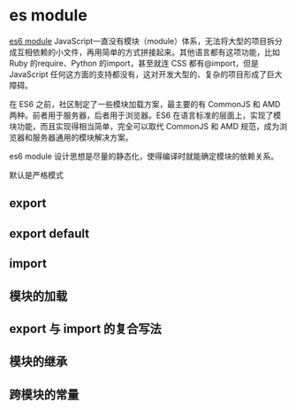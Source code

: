 # es module
[es6 module](https://es6.ruanyifeng.com/#docs/module)
JavaScript一直没有模块（module）体系，无法将大型的项目拆分成互相依赖的小文件，再用简单的方式拼接起来。其他语言都有这项功能，比如 Ruby 的require、Python 的import，甚至就连 CSS 都有@import，但是 JavaScript 任何这方面的支持都没有，这对开发大型的、复杂的项目形成了巨大障碍。

在 ES6 之前，社区制定了一些模块加载方案，最主要的有 CommonJS 和 AMD 两种。前者用于服务器，后者用于浏览器。ES6 在语言标准的层面上，实现了模块功能，而且实现得相当简单，完全可以取代 CommonJS 和 AMD 规范，成为浏览器和服务器通用的模块解决方案。

es6 module 设计思想是尽量的静态化，使得编译时就能确定模块的依赖关系。

默认是严格模式

## export

## export default 

## import

## 模块的加载

## export 与 import 的复合写法

## 模块的继承

## 跨模块的常量
